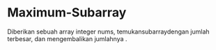 # Maximum-Subarray
Diberikan sebuah array integer nums, temukansubarraydengan jumlah terbesar, dan mengembalikan jumlahnya .
